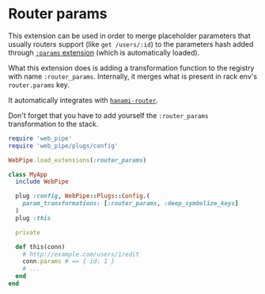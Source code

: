 # Router params

This extension can be used in order to merge placeholder parameters
that usually routers support (like `get /users/:id`) to the parameters hash
added through [`:params` extension](/docs/extensions/params.md) (which is
automatically loaded).

What this extension does is adding a transformation function to the registry
with name `:router_params`. Internally, it merges what is present in rack env's
`router.params` key.

It automatically integrates with
[`hanami-router`](https://github.com/hanami/router).

Don't forget that you have to add yourself the `:router_params`
transformation to the stack.

```ruby
require 'web_pipe'
require 'web_pipe/plugs/config'

WebPipe.load_extensions(:router_params)

class MyApp
  include WebPipe

  plug :config, WebPipe::Plugs::Config.(
    param_transformations: [:router_params, :deep_symbolize_keys]
  )
  plug :this

  private

  def this(conn)
    # http://example.com/users/1/edit
    conn.params # => { id: 1 }
    # ...
  end
end
```

